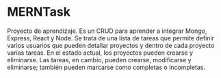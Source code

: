 # MERNTask

Proyecto de aprendizaje. Es un CRUD para aprender a integrar Mongo, Express, React y Node. Se trata de una lista de tareas que permite definir varios usuarios que pueden detallar proyectos y dentro de cada proyecto varias tareas. En el estado actual, los proyectos pueden crearse y eliminarse. Las tareas, en cambio, pueden crearse, modificarse y eliminarse; también pueden marcarse como completas o incompletas.
